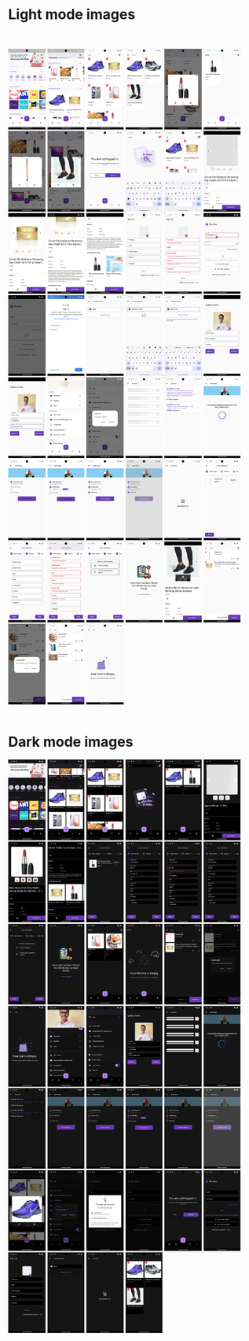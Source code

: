 # Light mode images </br> </br>
<img src="ProjectSnap/light_theme/1.png" width="15%" alt="Demo of this application" />
<img src="ProjectSnap/light_theme/2.png" width="15%" alt="Demo of this application" />
<img src="ProjectSnap/light_theme/3.png" width="15%" alt="Demo of this application" />
<img src="ProjectSnap/light_theme/3.2.png" width="15%" alt="Demo of this application">
<img src="ProjectSnap/light_theme/4.png" width="15%" alt="Demo of this application" />
<img src="ProjectSnap/light_theme/7.png" width="15%" alt="Demo of this application" />
<img src="ProjectSnap/light_theme/5.png" width="15%" alt="Demo of this application" />
<img src="ProjectSnap/light_theme/6.png" width="15%" alt="Demo of this application" />
<img src="ProjectSnap/light_theme/8.png" width="15%" alt="Demo of this application" />
<img src="ProjectSnap/light_theme/9.png" width="15%" alt="Demo of this application" />
<img src="ProjectSnap/light_theme/10.png" width="15%" alt="Demo of this application" />
<img src="ProjectSnap/light_theme/12.png" width="15%" alt="Demo of this application" />
<img src="ProjectSnap/light_theme/13.png" width="15%" alt="Demo of this application" />
<img src="ProjectSnap/light_theme/14.png" width="15%" alt="Demo of this application" />
<img src="ProjectSnap/light_theme/47.png" width="15%" alt="Product recomendation" />
<img src="ProjectSnap/light_theme/43.png" width="15%" alt="SingUp Form" />
<img src="ProjectSnap/light_theme/45.png" width="15%" alt="SingUp Form error state" />
<img src="ProjectSnap/light_theme/46.png" width="15%" alt="Demo of this application" />
<img src="ProjectSnap/light_theme/15.png" width="15%" alt="Demo of this application" />
<img src="ProjectSnap/light_theme/16.png" width="15%" alt="Demo of this application" />
<img src="ProjectSnap/light_theme/17.png" width="15%" alt="Demo of this application" />
<img src="ProjectSnap/light_theme/18.png" width="15%" alt="Demo of this application" />
<img src="ProjectSnap/light_theme/20.png" width="15%" alt="Reset password" />
<img src="ProjectSnap/light_theme/27.png" width="15%" alt="Demo of this application" />
<img src="ProjectSnap/light_theme/28.png" width="15%" alt="Demo of this application" />
<img src="ProjectSnap/light_theme/30.png" width="15%" alt="Updated profile" />
<img src="ProjectSnap/light_theme/31.png" width="15%" alt="SignOut" />
<img src="ProjectSnap/light_theme/32.png" width="15%" alt="My orders loading" />
<img src="ProjectSnap/light_theme/33.png" width="15%" alt="My orders list" />
<img src="ProjectSnap/light_theme/34.png" width="15%" alt="Pending Status" />
<img src="ProjectSnap/light_theme/35.png" width="15%" alt="Confirmed status" />
<img src="ProjectSnap/light_theme/36.png" width="15%" alt="shipped status" />
<img src="ProjectSnap/light_theme/49.png" width="15%" alt="order confirmed" />
<img src="ProjectSnap/light_theme/37.png" width="15%" alt="confirmed my user loading">
<img src="ProjectSnap/light_theme/38.png" width="15%" alt="EmptyOrders" />
<img src="ProjectSnap/light_theme/21.png" width="15%" alt="OrderPlacing first step" />
<img src="ProjectSnap/light_theme/22.png" width="15%" alt="Demo of this application" />
<img src="ProjectSnap/light_theme/23.png" width="15%" alt="Demo of this application" />
<img src="ProjectSnap/light_theme/24.png" width="15%" alt="Demo of this application" />
<img src="ProjectSnap/light_theme/25.png" width="15%" alt="Demo of this application" />
<img src="ProjectSnap/light_theme/44.png" width="15%" alt="Demo of this application" />
<img src="ProjectSnap/light_theme/26.png" width="15%" alt="Demo of this application" />
<img src="ProjectSnap/light_theme/39.png" width="15%" alt="Demo of this application" />
<img src="ProjectSnap/light_theme/41.png" width="15%" alt="Demo of this application" />
<img src="ProjectSnap/light_theme/42.png" width="15%" alt="EmptyCart" />
</br></br>

# Dark mode images</br> 
<img src="ProjectSnap/dark_theme/1.png" width="15%" alt="Demo of this application" />
<img src="ProjectSnap/dark_theme/2.png" width="15%" alt="Demo of this application" />
<img src="ProjectSnap/dark_theme/3.png" width="15%" alt="Demo of this application" />
<img src="ProjectSnap/dark_theme/4.png" width="15%" alt="Demo of this application" />
<img src="ProjectSnap/dark_theme/5.png" width="15%" alt="Demo of this application" />
<img src="ProjectSnap/dark_theme/6.png" width="15%" alt="Demo of this application" />
<img src="ProjectSnap/dark_theme/7.png" width="15%" alt="Demo of this application" />
<img src="ProjectSnap/dark_theme/8.png" width="15%" alt="Demo of this application" />
<img src="ProjectSnap/dark_theme/9.png" width="15%" alt="Demo of this application" />
<img src="ProjectSnap/dark_theme/10.png" width="15%" alt="Demo of this application" />
<img src="ProjectSnap/dark_theme/11.png" width="15%" alt="Demo of this application" />
<img src="ProjectSnap/dark_theme/12.png" width="15%" alt="Demo of this application" />
<img src="ProjectSnap/dark_theme/13.png" width="15%" alt="Demo of this application" />
<img src="ProjectSnap/dark_theme/14.png" width="15%" alt="Demo of this application" />
<img src="ProjectSnap/dark_theme/15.png" width="15%" alt="Demo of this application" />
<img src="ProjectSnap/dark_theme/16.png" width="15%" alt="Demo of this application" />
<img src="ProjectSnap/dark_theme/17.png" width="15%" alt="Demo of this application" />
<img src="ProjectSnap/dark_theme/18.png" width="15%" alt="Demo of this application" />
<img src="ProjectSnap/dark_theme/19.png" width="15%" alt="Demo of this application" />
<img src="ProjectSnap/dark_theme/20.png" width="15%" alt="Demo of this application" />
<img src="ProjectSnap/dark_theme/21.png" width="15%" alt="Demo of this application" />
<img src="ProjectSnap/dark_theme/22.png" width="15%" alt="Demo of this application" />
<img src="ProjectSnap/dark_theme/23.png" width="15%" alt="Demo of this application" />
<img src="ProjectSnap/dark_theme/24.png" width="15%" alt="Demo of this application" />
<img src="ProjectSnap/dark_theme/26.png" width="15%" alt="Demo of this application" />
<img src="ProjectSnap/dark_theme/27.png" width="15%" alt="Demo of this application" />
<img src="ProjectSnap/dark_theme/28.png" width="15%" alt="Demo of this application" />
<img src="ProjectSnap/dark_theme/29.png" width="15%" alt="Demo of this application" />
<img src="ProjectSnap/dark_theme/30.png" width="15%" alt="Demo of this application" />
<img src="ProjectSnap/dark_theme/31.png" width="15%" alt="Demo of this application" />
<img src="ProjectSnap/dark_theme/33.png" width="15%" alt="Demo of this application" />
<img src="ProjectSnap/dark_theme/34.png" width="15%" alt="Demo of this application" />
<img src="ProjectSnap/dark_theme/35.png" width="15%" alt="Demo of this application" />
<img src="ProjectSnap/dark_theme/36.png" width="15%" alt="Demo of this application" />
<img src="ProjectSnap/dark_theme/37.png" width="15%" alt="Demo of this application" />
<img src="ProjectSnap/dark_theme/39.png" width="15%" alt="Demo of this application" />
<img src="ProjectSnap/dark_theme/40.png" width="15%" alt="Registration Form" />
<img src="ProjectSnap/dark_theme/41.png" width="15%" alt="Demo of this application" />
<img src="ProjectSnap/dark_theme/42.png" width="15%" alt="Demo of this application" />
<img src="ProjectSnap/dark_theme/43.png" width="15%" alt="Demo of this application" />